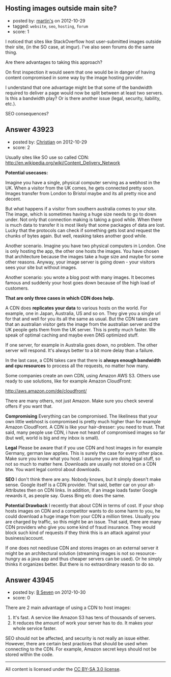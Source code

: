 ## Hosting images outside main site?

- posted by: [martin's](https://stackexchange.com/users/-1/16979-martin-s) on 2012-10-29
- tagged: `website`, `seo`, `hosting`, `forum`
- score: 1

I noticed that sites like StackOverflow host user-submitted images outside their site, (in the SO case, at imgur).  I've also seen forums do the same thing.

Are there advantages to taking this approach?

On first inspection it would seem that one would be in danger of having content compromised in some way by the image hosting provider.

I understand that one advantage might be that some of the bandwidth required to deliver a page would now be split between at least two servers.  Is this a bandwidth play?  Or is there another issue (legal, security, liability, etc.).

SEO consequences?



## Answer 43923

- posted by: [Christian](https://stackexchange.com/users/-1/9952-christian) on 2012-10-29
- score: 2

Usually sites like SO use so called CDN:
http://en.wikipedia.org/wiki/Content_Delivery_Network

**Potential usecases:**

Imagine you have a single, physical computer serving as a webhost in the UK. When a visitor from the UK comes, he gets connected pretty soon. Images transfer from London to Bristol maybe and its all pretty nice and decent.

But what happens if a visitor from southern australia comes to your site. The image, which is sometimes having a huge size needs to go to down under. Not only that connection making is taking a good while. When there is much data to transfer it is most likely that some packages of data are lost. Lucky that the protocols can check if something gets lost and request the chunks of bytes again. But well, reasking takes another good while.

Another scenario. Imagine you have two physical computers in London. One is only hosting the app, the other one hosts the images. You have chosen that architecture because the images take a huge size and maybe for some other reasons. Anyway, your image server is going down - your visitors sees your site but without images.

Another scenario: you wrote a blog post with many images. It becomes famous and suddenly your host goes down because of the high load of customers.

**That are only three cases in which CDN does help.**

A CDN does **replicates your data** to various hosts on the world. For example, one in Japan, Australia, US and so on. They give you a single url for that and well for you its all the same as usual. But the CDN takes care that an australian visitor gets the image from the australian server and the UK people gets them from the UK server. This is pretty much faster. We speak of optimal caching and maybe even DNS optimized stuff.

If one server, for example in Australia goes down, no problem. The other server will respond. It's always better to a bit more delay than a failure.

In the last case, a CDN takes care that there is **always enough bandwidth and cpu resources** to process all the requests, no matter how many.

Some companies create an own CDN, using Amazon AWS S3. Others use ready to use solutions, like for example Amazon CloudFront:

http://aws.amazon.com/de/cloudfront/

There are many others, not just Amazon. Make sure you check several offers if you want that.

**Compromising** Everything can be compromised. The likeliness that your own little webhost is compromised is pretty much higher than for example Amazon CloudFront. A CDN is like your hair-dresser: you need to trust. That said, many people use CDN, i have not heard of compromised images so far (but well, world is big and my inbox is small).

**Legal** Please be aware that if you use CDN and host images in for example Germany, german law applies. This is surely the case for every other place. Make sure you know what you host. I assume you are doing legal stuff, so not so much to matter here. Downloads are usually not stored on a CDN btw. You want legal control about downloads.

**SEO** I don't think there are any. Nobody knows, but it simply doesn't make sense. Google itself is a CDN provider. That said, better car on your alt-Attributes then on CDN links. In addition, if an image loads faster Google rewards it, as people say. Guess Bing etc does the same.

**Potential Drawback** I recently that about CDN in terms of cost. If your shop hosts images on CDN and a competitor wants to do some harm to you, he could download a huge image from your CDN a million times. Usually you are charged by traffic, so this might be an issue. That said, there are many CDN providers who give you some kind of fraud insurance. They would block such kind of requests if they think this is an attack against your business/account.



If one does not need/use CDN and stores images on an external server it might be an architectural solution (streaming images is not so resource-hungry as a java app and thus cheaper servers can be used). Or he simply thinks it organizes better. But there is no extraordinary reason to do so.


## Answer 43945

- posted by: [B Seven](https://stackexchange.com/users/-1/14522-b-seven) on 2012-10-30
- score: 0

There are 2 main advantage of using a CDN to host images:

 1. It's fast. A service like Amazon S3 has tens of thousands of servers.
 2. It reduces the amount of work your server has to do. It makes your whole service faster.

SEO should not be affected, and security is not really an issue either. However, there are certain best practices that should be used when connecting to the CDN. For example, Amazon secret keys should not be stored within the code.



---

All content is licensed under the [CC BY-SA 3.0 license](https://creativecommons.org/licenses/by-sa/3.0/).
